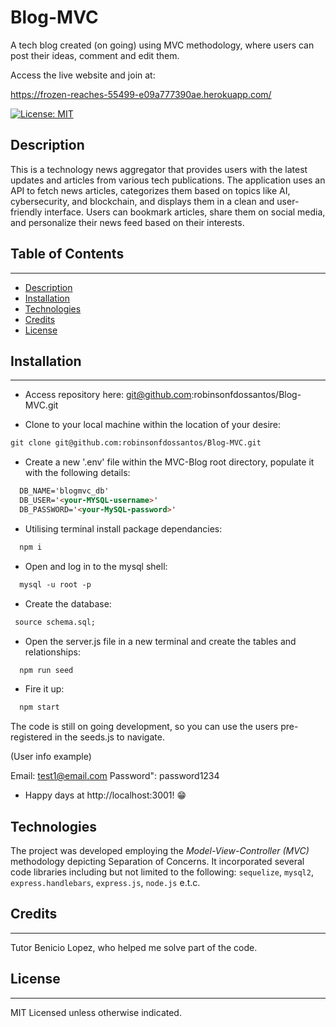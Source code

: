 # Blog-MVC

A tech blog created (on going) using MVC methodology, where users can post their ideas, comment and edit them.

Access the live website and join at: 

https://frozen-reaches-55499-e09a777390ae.herokuapp.com/

[![License: MIT](https://img.shields.io/badge/License-MIT-E365FF.svg)](https://opensource.org/licenses/MIT)

## Description

This is a technology news aggregator that provides users with the latest updates and articles from various tech publications. The application uses an API to fetch news articles, categorizes them based on topics like AI, cybersecurity, and blockchain, and displays them in a clean and user-friendly interface. Users can bookmark articles, share them on social media, and personalize their news feed based on their interests.


## Table of Contents
---

- [Description](#description)
- [Installation](#installation)
- [Technologies](#technologies)
- [Credits](#credits)
- [License](#license)

## Installation
---

+ Access repository here:
git@github.com:robinsonfdossantos/Blog-MVC.git

+ Clone to your local machine within the location of your desire:

```md
git clone git@github.com:robinsonfdossantos/Blog-MVC.git
```

+ Create a new '.env' file within the MVC-Blog root directory, populate it with the following details:
```md
  DB_NAME='blogmvc_db'
  DB_USER='<your-MYSQL-username>'
  DB_PASSWORD='<your-MySQL-password>'
 ```
 
+ Utilising terminal install package dependancies:
```md
  npm i 
  ```

+ Open and log in to the mysql shell:
```md
  mysql -u root -p
  ```

+ Create the database:
 ```md
  source schema.sql;
  ```

+ Open the server.js file in a new terminal and create the tables and relationships:
```md
  npm run seed
  ```

+ Fire it up:
```md
  npm start
  ```
The code is still on going development, so you can use the users pre-registered in the seeds.js to navigate.

(User info example)

Email: test1@email.com
Password": password1234

+ Happy days at http://localhost:3001! 😁

## Technologies

The project was developed employing the *Model-View-Controller (MVC)* methodology depicting Separation of Concerns.
It incorporated several code libraries including but not limited to the following: `sequelize`, `mysql2`, `express.handlebars`, `express.js`, `node.js` e.t.c.

## Credits
---
Tutor Benicio Lopez, who helped me solve part of the code.

## License
---
MIT Licensed unless otherwise indicated.


